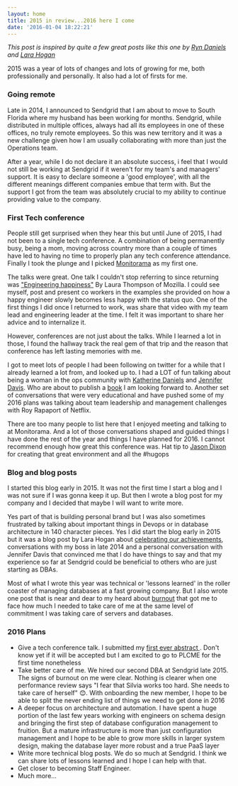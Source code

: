 ```yaml
---
layout: home
title: 2015 in review...2016 here I come
date: '2016-01-04 18:22:21'
---
```



_This post is inspired by quite a few great posts like this one by [Ryn Daniels](http://beero.ps/2016/01/01/on-to-2016/) and [Lara Hogan](http://larahogan.me/blog/2014-2015/)_

2015 was a year of lots of changes and lots of growing for me, both professionally and personally. It also had a lot of firsts for me.


### Going remote

Late in 2014, I announced to Sendgrid that I am about to move to South Florida where my husband has been working for months. Sendgrid, while distributed in multiple offices, always had all its employees in one of these offices, no truly remote employees. So this was new territory and it was a new challenge given how I am usually collaborating with more than just the Operations team.

After a year, while I do not declare it an absolute success, i feel that I would not still be working at Sendgrid if it weren't for my team's and managers' support. It is easy to declare someone a 'good employee', with all the different meanings different companies embue that term with. But the support I got from the team was absolutely crucial to my ability to continue providing value to the company.


### First Tech conference

People still get surprised when they hear this but until June of 2015, I had not been to a single tech conference. A combination of being permanently busy, being a mom, moving across country more than a couple of times
have led to having no time to properly plan any tech conference attendance. Finally I took the plunge and I picked [Monitorama](http://monitorama.com/) as my first one.

The talks were great. One talk I couldn't stop referring to since returning was ["Engineering happiness"](https://vimeo.com/131484322) By Laura Thompson of Mozilla. I could see myself, post and present co workers in the examples she provided on how a happy engineer slowly becomes less happy with the status quo. One of the first things I did once I returned to work, was share that video with my team lead and engineering leader at the time. I felt it was important to share her advice and to internalize it.


However, conferences are not just about the talks. While I learned a lot in those, I found the hallway track the real gem of that trip and the reason that conference has left lasting memories with me.

I got to meet lots of people I had been following on twitter for a while that I already learned a lot from, and looked up to. I had a LOT of fun talking about being a woman in the ops community with [Katherine Daniels](https://twitter.com/beerops) and [Jennifer Davis](https://twitter.com/sigje). Who are about to publish a [book](http://shop.oreilly.com/product/0636920039846.do) I am looking forward to. Another set of conversations that were very educational and have pushed some of my 2016 plans was talking about team leadership and management challenges with Roy Rapaport of Netflix.


There are too many people to list here that I enjoyed meeting and talking to at Monitorama. And a lot of those conversations shaped and guided things I have done the rest of the year and things I have planned for 2016. 
I cannot recommend enough how great this conference was. Hat tip to [Jason Dixon](https://twitter.com/obfuscurity) for creating that great environment and all the #hugops

### Blog and blog posts

I started this blog early in 2015. It was not the first time I start a blog and I was not sure if I was gonna keep it up. But then I wrote a blog post for my company and I decided that maybe I will want to write more. 

Yes part of that is building personal brand but I was also sometimes frustrated by talking about important things in Devops or in database architecture in 140 character pieces. Yes I did start the blog early in 2015 but it was a blog post by Lara Hogan about [celebrating our achievements](http://larahogan.me/blog/celebrate-achievements/), conversations with my boss in late 2014 and a personal conversation with Jennifer Davis that convinced me that I do have things to say and that my experience so far at Sendgrid could be beneficial to others who are just starting as DBAs. 

Most of what I wrote this year was technical or 'lessons learned' in the roller coaster of managing databases at a fast growing company. But I also wrote one post that is near and dear to my heard about [burnout](https://blog.dbsmasher.com/2015/07/29/on-burnout/) that got me to face how much I needed to take care of me at the same level of commitment I was taking care of servers and databases.

### 2016 Plans
* Give a tech conference talk. I submitted my [first ever abstract ](https://www.percona.com/live/data-performance-conference-2016/sessions/bringing-devops-dbas-chef). Don't know yet if it will be accepted but I am excited to go to PLCME for the first time nonetheless
* Take better care of me. We hired our second DBA at Sendgrid late 2015. The signs of burnout on me were clear. Nothing is clearer when one performance review says "I fear that Silvia works too hard. She needs to take care of herself" 😊. With onboarding the new member, I hope to be able to split the never ending list of things we need to get done in 2016
* A deeper focus on architecture and automation. I have spent a huge portion of the last few years working with engineers on schema design and bringing the first step of database configuration management to fruition. But a mature infrastructure is more than just configuration management and I hope to be able to grow more skills in larger system design, making the database layer more robust and a true PaaS layer
* Write more technical blog posts. We do so much at Sendgrid. I think we can share lots of lessons learned and I hope I can help with that.
* Get closer to becoming Staff Engineer. 
* Much more...